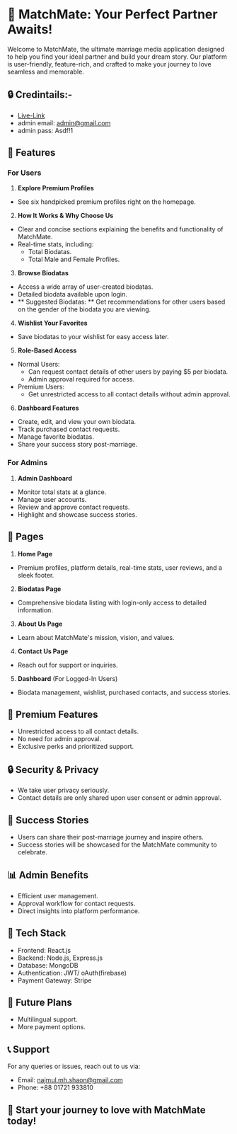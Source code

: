 # 💍 MatchMate: Your Perfect Partner Awaits!

Welcome to MatchMate, the ultimate marriage media application designed to help you find your ideal partner and build your dream story. Our platform is user-friendly, feature-rich, and crafted to make your journey to love seamless and memorable.

## 🔒 Credintails:-

- [Live-Link](https://matchmate-de063.firebaseapp.com)
- admin email: admin@gmail.com
- admin pass: Asdf!1

## 🌟 Features

### For Users

1. **Explore Premium Profiles**

- See six handpicked premium profiles right on the homepage.

2. **How It Works & Why Choose Us**

- Clear and concise sections explaining the benefits and functionality of MatchMate.
- Real-time stats, including:
  - Total Biodatas.
  - Total Male and Female Profiles.

3. **Browse Biodatas**

- Access a wide array of user-created biodatas.
- Detailed biodata available upon login.
- ** Suggested Biodatas: **  Get recommendations for other users based on the gender of the biodata you are viewing.

4. **Wishlist Your Favorites**

- Save biodatas to your wishlist for easy access later.

5. **Role-Based Access**

- Normal Users:
  - Can request contact details of other users by paying $5 per biodata.
  - Admin approval required for access.
- Premium Users:
  - Get unrestricted access to all contact details without admin approval.

6. **Dashboard Features**

- Create, edit, and view your own biodata.
- Track purchased contact requests.
- Manage favorite biodatas.
- Share your success story post-marriage.

### For Admins

1. **Admin Dashboard**

- Monitor total stats at a glance.
- Manage user accounts.
- Review and approve contact requests.
- Highlight and showcase success stories.

## 📖 Pages

1. **Home Page**

- Premium profiles, platform details, real-time stats, user reviews, and a sleek footer.

2. **Biodatas Page**

- Comprehensive biodata listing with login-only access to detailed information.

3. **About Us Page**

- Learn about MatchMate's mission, vision, and values.

4. **Contact Us Page**

- Reach out for support or inquiries.

5. **Dashboard** (For Logged-In Users)

- Biodata management, wishlist, purchased contacts, and success stories.

## 💎 Premium Features

- Unrestricted access to all contact details.
- No need for admin approval.
- Exclusive perks and prioritized support.

## 🔒 Security & Privacy

- We take user privacy seriously.
- Contact details are only shared upon user consent or admin approval.

## 🎉 Success Stories

- Users can share their post-marriage journey and inspire others.
- Success stories will be showcased for the MatchMate community to celebrate.

## 📊 Admin Benefits

- Efficient user management.
- Approval workflow for contact requests.
- Direct insights into platform performance.

## 🎨 Tech Stack

- Frontend: React.js
- Backend: Node.js, Express.js
- Database: MongoDB
- Authentication: JWT/ oAuth(firebase)
- Payment Gateway: Stripe

## 🚀 Future Plans

- Multilingual support.
- More payment options.

## 📞 Support

For any queries or issues, reach out to us via:

- Email: najmul.mh.shaon@gmail.com
- Phone: +88 01721 933810

## 🌈 Start your journey to love with MatchMate today!
